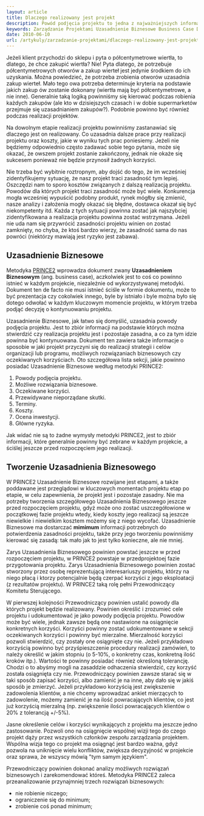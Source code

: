 ```yaml
---
layout: article
title: Dlaczego realizowany jest projekt
description: Powód podjęcia projektu to jedna z najważniejszych informacji w każdym realizowanym projekcie. Bez ważnego powodu nie ma sensu dalsze realizowanie projektu.
keywords: Zarządzanie Projektami Uzasadnienie Biznesowe Business Case Dlaczego realizowany jest projekt
date: 2010-06-10
url: /artykuly/zarzadzanie-projektami/dlaczego-realizowany-jest-projekt
---
```

Jeżeli klient przychodzi do sklepu i pyta o półcentymetrowe wiertła, to dlatego, że chce zakupić wiertła? Nie! Pyta dlatego,
że potrzebuje półcentymetrowych otworów a zakup wierteł jest jedynie środkiem do ich uzyskania. Można powiedzieć, że potrzeba
zrobienia otworów uzasadnia zakup wierteł. Mało tego owa potrzeba determinuje kryteria na podstawie jakich zakup ów zostanie
dokonany (wiertła mają być półcentymetrowe, a nie inne). Generalnie taką logiką powinniśmy się kierować podczas robienia każdych
zakupów (ale kto w dzisiejszych czasach i w dobie supermarketów przejmuje się uzasadnianiem zakupów?). Podobnie powinno być również
podczas realizacji projektów.

Na dowolnym etapie realizacji projektu powinniśmy zastanawiać się dlaczego jest on realizowany. Co uzasadnia dalsze prace
przy realizacji projektu oraz koszty, jakie w wyniku tych prac poniesiemy. Jeżeli nie będziemy odpowiednio często zadawać sobie
tego pytania, może się okazać, że owszem projekt zostanie zakończony, jednak nie okaże się sukcesem ponieważ nie będzie przynosił
żadnych korzyści.

Nie trzeba być wybitnie roztropnym, aby dojść do tego, że im wcześniej zidentyfikujemy sytuację, że nasz projekt traci
zasadność tym lepiej. Oszczędzi nam to sporo kosztów związanych z dalszą realizacją projektu. Powodów dla których projekt
traci zasadność może być wiele. Konkurencja mogła wcześniej wypuścić podobny produkt, rynek mógłby się zmienić, nasze analizy i założenia
mogły okazać się błędne, dostawca okazał się być niekompetenty itd. Każda z tych sytuacji powinna zostać jak najszybciej
zidentyfikowana a realizacja projektu powinna zostać wstrzymana. Jeżeli nie uda nam się przywrócić zasadności projektu winien on
zostać zamknięty, no chyba, że ktoś bardzo wierzy, że zasadność sama do nas powróci (niektórzy mawiają jest ryzyko jest zabawa).

## Uzasadnienie Biznesowe

Metodyka [PRINCE2](http://pl.wikipedia.org/wiki/PRINCE2) wprowadza dokument zwany **Uzasadnieniem Biznesowym** (ang. business case),
aczkolwiek jest to coś co powinno istnieć w każdym projekcie, niezależnie od wykorzystywanej metodyki. Dokument ten de facto nie
musi istnieć ściśle w formie dokumentu, może to być prezentacja czy cokolwiek innego, byle by istniało i byle można było się
dotego odwołać w każdym kluczowym momencie projektu, w którym trzeba podjąć decyzję o kontynuowaniu projektu.

Uzasadnienie Biznesowe, jak łatwo się domyślić, uzasadnia powody podjęcia projektu. Jest to zbiór informacji na podstawie których
można stwierdzić czy realizacja projektu jest i pozostaje zasadna, a co za tym idzie powinna być kontynuowana. Dokument ten zawiera
także informacje o sposobie w jaki projekt przyczyni się do realizacji strategii i celów organizacji lub programu, możliwych
rozwiązaniach biznesowych czy oczekiwanych korzyściach. Oto szczegółowa lista sekcji, jakie powinno posiadać Uzasadnienie Biznesowe
według metodyki PRINCE2:

  1. Powody podjęcia projektu.
  2. Możliwe rozwiązania biznesowe.
  3. Oczekiwane korzyści.
  4. Przewidywane nieporządane skutki.
  5. Terminy.
  6. Koszty.
  7. Ocena inwestycji.
  8. Główne ryzyka.

Jak widać nie są to żadne wymysły metodyki PRINCE2, jest to zbiór informacji, które generalnie powinny być zebrane w każdym projekcie,
a ściślej jeszcze przed rozpoczęciem jego realizacji.

## Tworzenie Uzasadnienia Biznesowego

W PRINCE2 Uzasadnienie Biznesowe rozwijane jest etapami, a także poddawane jest przeglądowi w kluczowych momentach projektu etap po etapie,
w celu zapewnienia, że projekt jest i pozostaje zasadny. Nie ma potrzeby tworzenia szczegółowego Uzasadnienia Biznesowego jeszcze przed
rozpoczęciem projektu, gdyż może ono zostać uszczegółowione w początkowej fazie projektu wtedy, kiedy koszty jego realizacji są jeszcze
niewielkie i niewielkim kosztem możemy się z niego wycofać. Uzasadnienie Biznesowe ma dostarczać **mimimum** informacji potrzebnych do
potwierdzenia zasadności projektu, także przy jego tworzeniu powinniśmy kierować się zasadą: tak mało jak to jest tylko konieczne, ale
nie mniej.

Zarys Uzasadnienia Biznesowego powinien powstać jeszcze w przed rozpoczęciem projektu, w PRINCE2 powstaje w przedprojektoej fazie
przygotowania projektu. Zarys Uzasadnienia Biznesowego powinien zostać stworzony przez osobę reprezentującą interesariuszy projektu, którzy
na niego płacą i ktorzy potencjalnie będą czerpać korzyści z jego eksploatacji (z rezultatów projektu). W PRINCE2 taką rolę pełni
Przewodniczący Komitetu Sterującego.

W pierwszej kolejności Przewodniczący powinien ustalić powody dla których projekt będzie realizowany. Powinien określić i zrozumieć cele projektu
i udokumentować je jako powody podjęcia projektu. Powodów może być wiele, jednak zawsze będą one nastawione na osiągnięcie konkretnych korzyści.
Korzyści powinny zostać udokumentowane w sekcji oczekiwanych korzyści i powinny być mierzalne. Mierzalność korzyści pozwoli stwierdzić,
czy zostały one osiągnięte czy nie. Jeżeli przykładowo korzyścią powinno być przyśpieszczenie procedury realizacji zamówień, to należy określić
w jakim stopniu (o 5-10%, o konkretny czas, konkretną ilość kroków itp.). Wartości te powinny posiadać również określoną tolerancję.
Chodzi o to abyśmy mogli na zasaddzie odhaczenia stwierdzić, czy korzyść została osiągnięta
czy nie. Przewodniczący powinien zawsze starać się w taki sposób zapisać korzyści, albo zamienić je na inne, aby dało się w jakiś sposób je
zmierzyć. Jeżeli przykładowo korzyścią jest zwiększenie zadowolenia klientów, a nie chcemy wprowadzać ankiet mierzących to zadowolenie, możemy
zamienić je na ilość powracających klientów, co jest już korzyścią mierzalną (np. zwiększenie ilości powracających klientów o 20% z tolerancją +/-5%).

Jasne określenie celów i korzyści wynikających z projektu ma jeszcze jedno zastosowanie. Pozwoli ono na osiągnięcie wspólnej wizji tego
do czego projekt dąży przez wszystkich członków zespołu zarządzania projektem. Wspólna wizja tego co projekt ma osiągnąć jest bardzo ważna,
gdyż pozwola na uniknięcie wielu konfliktów, zwiększa decyzyjność w projekcie oraz sprawa, że wszyscy mówią "tym samym językiem".

Przewodniczący powinien dokonać analizy możliwych rozwiązań biznesowych i zarekomendować któreś. Metodyka PRINCE2 zaleca przeanalizowanie
przynajmniej trzech rozwiązań biznesowych:

  * nie robienie niczego;
  * ograniczenie się do minimum;
  * zrobienie coś ponad minimum;
